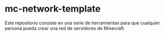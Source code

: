 # mc-network-template
Este repositorio consiste en una serie de herramientas para que cualquier persona pueda crear una red de servidores de Minecraft.
